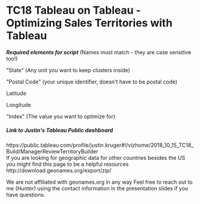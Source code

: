 # TC18 Tableau on Tableau - Optimizing Sales Territories with Tableau

***Required elements for script***
(Names must match - they are case sensitive too!)

"State" (Any unit you want to keep clusters inside)

"Postal Code" (your unique identifier, doesn't have to be postal code)

Latitude

Longitude

"Index" (The value you want to optimize for)

<h5>Link to Justin's Tableau Public dashboard</h5>
https://public.tableau.com/profile/justin.kruger#!/vizhome/2018_10_15_TC18_Build/ManagerReviewTerritoryBuilder

<br>
If you are looking for geographic data for other countries besides the US you might find this page to be a helpful resources
http://download.geonames.org/export/zip/

We are not affiliated with geonames.org in any way
Feel free to reach out to me (Hunter) using the contact information in the presentation slides if you have questions.

